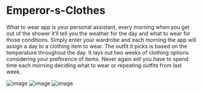 # Emperor-s-Clothes

What to wear app is your personal assistant, every morning when you get out of the shower it’ll tell you the 
weather for the day and what to wear for those conditions. Simply enter your wardrobe and each morning the 
app will assign a day to a clothing item to wear. The outfit it picks is based on the temperature throughout the day. It lays out two weeks of clothing options considering your preference of items. Never again will you have to spend time each morning deciding what to wear or repeating outfits from last week.

![image](https://cloud.githubusercontent.com/assets/8518882/10871534/9e6a445a-80af-11e5-819c-9cfbf44d497b.png)
![image](https://cloud.githubusercontent.com/assets/8518882/10871536/a5b2a414-80af-11e5-93d0-fcd414cf0b24.png)
![image](https://cloud.githubusercontent.com/assets/8518882/10871540/ae730c4c-80af-11e5-92a6-faf82523c9ba.png)
